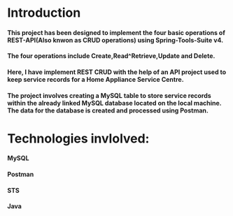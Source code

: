 # Introduction
#### This project has been designed to implement the four basic operations of REST-API(Also knwon as CRUD operations) using Spring-Tools-Suite v4. 
#### The four operations include Create,Read^Retrieve,Update and Delete.
#### Here, I have implement REST CRUD with the help of an API project used to keep service records for a Home Appliance Service Centre.
#### The project involves creating a MySQL table to store service records within the already linked MySQL database located on the local machine. The data for the database is created and processed using Postman. 
# Technologies invlolved:
#### MySQL
#### Postman
#### STS
#### Java
